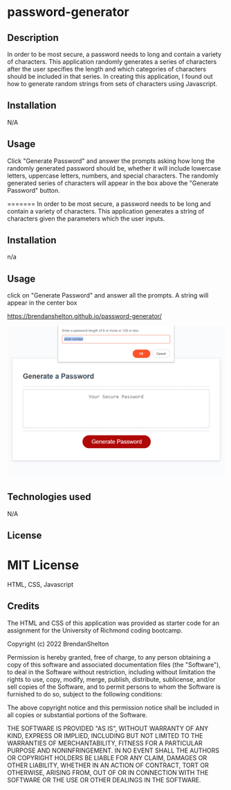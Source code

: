 # password-generator

## Description


In order to be most secure, a password needs to long and contain a variety of characters. This application randomly generates a series of characters after the user specifies the length and which categories of characters should be included in that series. In creating this application, I found out how to generate random strings from sets of characters using Javascript.

## Installation

N/A

## Usage

Click "Generate Password" and answer the prompts asking how long the randomly generated password should be, whether it will include lowercase letters, uppercase letters, numbers, and special characters. The randomly generated series of characters will appear in the box above the  "Generate Password" button.


=======
In order to be most secure, a password needs to be long and contain a variety of characters. This application generates a string of characters given the parameters which the user inputs.

## Installation

n/a

## Usage

click on "Generate Password" and answer all the prompts. A string will appear in the center box 

https://brendanshelton.github.io/password-generator/

![screenshot of password generator](password-generator-screenshot.png)

## Technologies used

N/A

## License

MIT License
=======
HTML, CSS, Javascript

## Credits

The HTML and CSS of this application was provided as starter code for an assignment for the University of Richmond coding bootcamp.


Copyright (c) 2022 BrendanShelton

Permission is hereby granted, free of charge, to any person obtaining a copy
of this software and associated documentation files (the "Software"), to deal
in the Software without restriction, including without limitation the rights
to use, copy, modify, merge, publish, distribute, sublicense, and/or sell
copies of the Software, and to permit persons to whom the Software is
furnished to do so, subject to the following conditions:

The above copyright notice and this permission notice shall be included in all
copies or substantial portions of the Software.

THE SOFTWARE IS PROVIDED "AS IS", WITHOUT WARRANTY OF ANY KIND, EXPRESS OR
IMPLIED, INCLUDING BUT NOT LIMITED TO THE WARRANTIES OF MERCHANTABILITY,
FITNESS FOR A PARTICULAR PURPOSE AND NONINFRINGEMENT. IN NO EVENT SHALL THE
AUTHORS OR COPYRIGHT HOLDERS BE LIABLE FOR ANY CLAIM, DAMAGES OR OTHER
LIABILITY, WHETHER IN AN ACTION OF CONTRACT, TORT OR OTHERWISE, ARISING FROM,
OUT OF OR IN CONNECTION WITH THE SOFTWARE OR THE USE OR OTHER DEALINGS IN THE
SOFTWARE.
